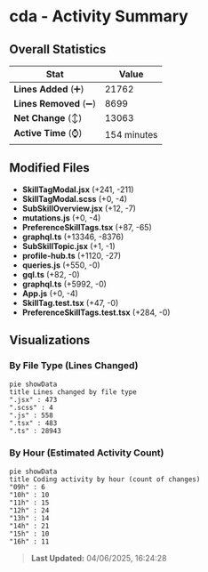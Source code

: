 # cda - Activity Summary 

## Overall Statistics

| Stat                   | Value                                                             |
| ---------------------- | ----------------------------------------------------------------- |
| **Lines Added** (➕)   | 21762                                          |
| **Lines Removed** (➖) | 8699                                        |
| **Net Change** (↕)    | 13063                |
| **Active Time** (⌚)   | 154 minutes |


## Modified Files
- **SkillTagModal.jsx** (+241, -211)
- **SkillTagModal.scss** (+0, -4)
- **SubSkillOverview.jsx** (+12, -7)
- **mutations.js** (+0, -4)
- **PreferenceSkillTags.tsx** (+87, -65)
- **graphql.ts** (+13346, -8376)
- **SubSkillTopic.jsx** (+1, -1)
- **profile-hub.ts** (+1120, -27)
- **queries.js** (+550, -0)
- **gql.ts** (+82, -0)
- **graphql.ts** (+5992, -0)
- **App.js** (+0, -4)
- **SkillTag.test.tsx** (+47, -0)
- **PreferenceSkillTags.test.tsx** (+284, -0)

## Visualizations

### By File Type (Lines Changed)

```mermaid
pie showData
title Lines changed by file type
".jsx" : 473
".scss" : 4
".js" : 558
".tsx" : 483
".ts" : 28943
```

### By Hour (Estimated Activity Count)

```mermaid
pie showData
title Coding activity by hour (count of changes)
"09h" : 6
"10h" : 10
"11h" : 15
"12h" : 24
"13h" : 14
"14h" : 21
"15h" : 10
"16h" : 11
```


> **Last Updated:** 04/06/2025, 16:24:28